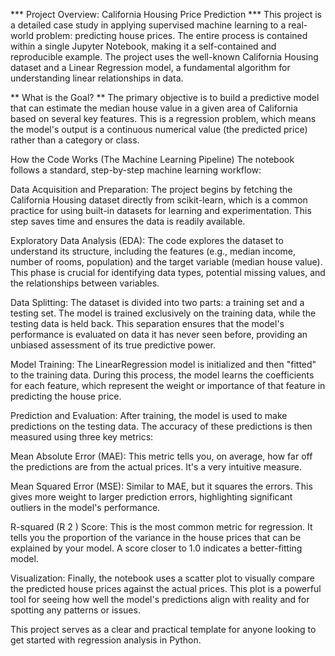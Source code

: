*** Project Overview: California Housing Price Prediction ***
This project is a detailed case study in applying supervised machine learning to a real-world problem: predicting house prices. The entire process is contained within a single Jupyter Notebook, making it a self-contained and reproducible example. The project uses the well-known California Housing dataset and a Linear Regression model, a fundamental algorithm for understanding linear relationships in data.

** What is the Goal? **
The primary objective is to build a predictive model that can estimate the median house value in a given area of California based on several key features. This is a regression problem, which means the model's output is a continuous numerical value (the predicted price) rather than a category or class.

How the Code Works (The Machine Learning Pipeline)
The notebook follows a standard, step-by-step machine learning workflow:

Data Acquisition and Preparation: The project begins by fetching the California Housing dataset directly from scikit-learn, which is a common practice for using built-in datasets for learning and experimentation. This step saves time and ensures the data is readily available.

Exploratory Data Analysis (EDA): The code explores the dataset to understand its structure, including the features (e.g., median income, number of rooms, population) and the target variable (median house value). This phase is crucial for identifying data types, potential missing values, and the relationships between variables.

Data Splitting: The dataset is divided into two parts: a training set and a testing set. The model is trained exclusively on the training data, while the testing data is held back. This separation ensures that the model's performance is evaluated on data it has never seen before, providing an unbiased assessment of its true predictive power.

Model Training: The LinearRegression model is initialized and then "fitted" to the training data. During this process, the model learns the coefficients for each feature, which represent the weight or importance of that feature in predicting the house price.

Prediction and Evaluation: After training, the model is used to make predictions on the testing data. The accuracy of these predictions is then measured using three key metrics:

Mean Absolute Error (MAE): This metric tells you, on average, how far off the predictions are from the actual prices. It's a very intuitive measure.

Mean Squared Error (MSE): Similar to MAE, but it squares the errors. This gives more weight to larger prediction errors, highlighting significant outliers in the model's performance.

R-squared (R 
2
 ) Score: This is the most common metric for regression. It tells you the proportion of the variance in the house prices that can be explained by your model. A score closer to 1.0 indicates a better-fitting model.

Visualization: Finally, the notebook uses a scatter plot to visually compare the predicted house prices against the actual prices. This plot is a powerful tool for seeing how well the model's predictions align with reality and for spotting any patterns or issues.

This project serves as a clear and practical template for anyone looking to get started with regression analysis in Python.
